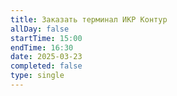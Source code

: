 ```yaml
---
title: Заказать терминал ИКР Контур
allDay: false
startTime: 15:00
endTime: 16:30
date: 2025-03-23
completed: false
type: single
---
```

